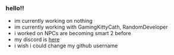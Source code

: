 ### hello!!
- im currently working on nothing
- im currently working with GamingKittyCath, RandomDeveloper
- i worked on NPCs are becoming smart 2 before
- my discord is [here](https://nullify.rest)
- i wish i could change my github username
